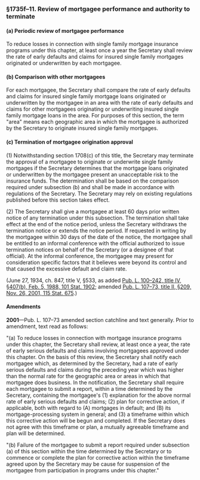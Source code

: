 ### §1735f–11. Review of mortgagee performance and authority to terminate ###

[]()

#### (a) Periodic review of mortgagee performance ####

To reduce losses in connection with single family mortgage insurance programs under this chapter, at least once a year the Secretary shall review the rate of early defaults and claims for insured single family mortgages originated or underwritten by each mortgagee.

[]()

#### (b) Comparison with other mortgagees ####

For each mortgagee, the Secretary shall compare the rate of early defaults and claims for insured single family mortgage loans originated or underwritten by the mortgagee in an area with the rate of early defaults and claims for other mortgagees originating or underwriting insured single family mortgage loans in the area. For purposes of this section, the term "area" means each geographic area in which the mortgagee is authorized by the Secretary to originate insured single family mortgages.

[]()

#### (c) Termination of mortgagee origination approval ####

[]()

(1) Notwithstanding section 1708(c) of this title, the Secretary may terminate the approval of a mortgagee to originate or underwrite single family mortgages if the Secretary determines that the mortgage loans originated or underwritten by the mortgagee present an unacceptable risk to the insurance funds. The determination shall be based on the comparison required under subsection (b) and shall be made in accordance with regulations of the Secretary. The Secretary may rely on existing regulations published before this section takes effect.

[]()

(2) The Secretary shall give a mortgagee at least 60 days prior written notice of any termination under this subsection. The termination shall take effect at the end of the notice period, unless the Secretary withdraws the termination notice or extends the notice period. If requested in writing by the mortgagee within 30 days of the date of the notice, the mortgagee shall be entitled to an informal conference with the official authorized to issue termination notices on behalf of the Secretary (or a designee of that official). At the informal conference, the mortgagee may present for consideration specific factors that it believes were beyond its control and that caused the excessive default and claim rate.

(June 27, 1934, ch. 847, title V, §533, as added [Pub. L. 100–242, title IV, §407(b), Feb. 5, 1988, 101 Stat. 1902](/statviewer.htm?volume=101&page=1902); amended [Pub. L. 107–73, title II, §209, Nov. 26, 2001, 115 Stat. 675](/statviewer.htm?volume=115&page=675).)

#### Amendments ####

**2001**—Pub. L. 107–73 amended section catchline and text generally. Prior to amendment, text read as follows:

"(a) To reduce losses in connection with mortgage insurance programs under this chapter, the Secretary shall review, at least once a year, the rate of early serious defaults and claims involving mortgagees approved under this chapter. On the basis of this review, the Secretary shall notify each mortgagee which, as determined by the Secretary, had a rate of early serious defaults and claims during the preceding year which was higher than the normal rate for the geographic area or areas in which that mortgagee does business. In the notification, the Secretary shall require each mortgagee to submit a report, within a time determined by the Secretary, containing the mortgagee's (1) explanation for the above normal rate of early serious defaults and claims; (2) plan for corrective action, if applicable, both with regard to (A) mortgages in default; and (B) its mortgage-processing system in general; and (3) a timeframe within which this corrective action will be begun and completed. If the Secretary does not agree with this timeframe or plan, a mutually agreeable timeframe and plan will be determined.

"(b) Failure of the mortgagee to submit a report required under subsection (a) of this section within the time determined by the Secretary or to commence or complete the plan for corrective action within the timeframe agreed upon by the Secretary may be cause for suspension of the mortgagee from participation in programs under this chapter."